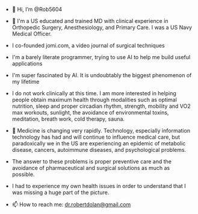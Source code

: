 - 👋 Hi, I’m @Rob5604
- 👀 I'm a US educated and trained MD with clinical experience in Orthopedic Surgery, Anesthesiology, and Primary Care. I was a US Navy Medical Officer.
- I co-founded jomi.com, a video journal of surgical techniques
- I'm a barely literate programmer, trying to use AI to help me build useful applications
- I'm super fascinated by AI. It is undoubtably the biggest phenomenon of my lifetime
- I do not work clinically at this time. I am more interested in helping people obtain maximum health through modalities such as optimal nutrition, sleep and proper circadian rhythm, strength, mobility and VO2 max workouts, sunlight, the avoidance of environmental toxins, meditation, breath work, cold therapy, sauna.

- 💞️ Medicine is changing very rapidly. Technology, especially information technology has had and will continue to influence medical care, but paradoxically we in the US are experiencing an epidemic of metabolic disease, cancers, autoimmune diseases, and psychological problems.
- The answer to these problems is proper preventive care and the avoidance of pharmaceutical and surgical solutions as much as possible.
- I had to experience my own health issues in order to understand that I was missing a huge part of the picture. 
- 📫 How to reach me:  dr.robertdolan@gmail.com

<!---
Rob5604/Rob5604 is a ✨ special ✨ repository because its `README.md` (this file) appears on your GitHub profile.
You can click the Preview link to take a look at your changes.
--->
